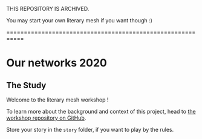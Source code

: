 THIS REPOSITORY IS ARCHIVED.

You may start your own literary mesh if you want though :)

===========================================================

# Our networks 2020

## The Study

Welcome to the literary mesh workshop !

To learn more about the background and context of this project, head to [the workshop repository on GitHub](https://github.com/tisserand-workshops/ournetworks-2020-the-study).

Store your story in the `story` folder, if you want to play by the rules.
